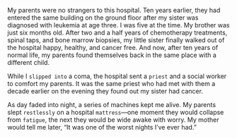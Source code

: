 My parents were no strangers to this hospital. Ten years earlier,
they had entered the same building on the ground floor after my sister
was diagnosed with leukemia at age three. I was five at the time. My
brother was just six months old. After two and a half years of
chemotherapy treatments, spinal taps, and bone marrow biopsies, my
little sister finally walked out of the hospital happy, healthy, and
cancer free. And now, after ten years of normal life, my parents found
themselves back in the same place with a different child.

While I `slipped into` a coma, the hospital sent a `priest` and a social
worker to comfort my parents. It was the same priest who had met
with them a decade earlier on the evening they found out my sister had
cancer.

As day faded into night, a series of machines kept me alive. My
parents slept `restlessly` on a hospital `mattress`—one moment they
would collapse from `fatigue`, the next they would be wide awake with
worry. My mother would tell me later, “It was one of the worst nights
I’ve ever had.”